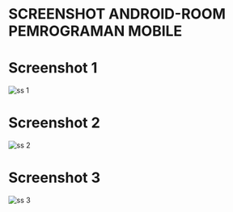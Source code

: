 # SCREENSHOT ANDROID-ROOM PEMROGRAMAN MOBILE

# Screenshot 1
![ss 1](https://user-images.githubusercontent.com/74538482/197448938-adb283e6-922e-4308-ad54-c2ef8342de36.jpeg)
# Screenshot 2
![ss 2](https://user-images.githubusercontent.com/74538482/197449006-3151d215-ca2a-423a-ab21-1ef760eecae6.jpeg)
# Screenshot 3
![ss 3](https://user-images.githubusercontent.com/74538482/197449025-6f8e7e3a-df58-4e6a-992d-8b8715b82eab.jpeg)
